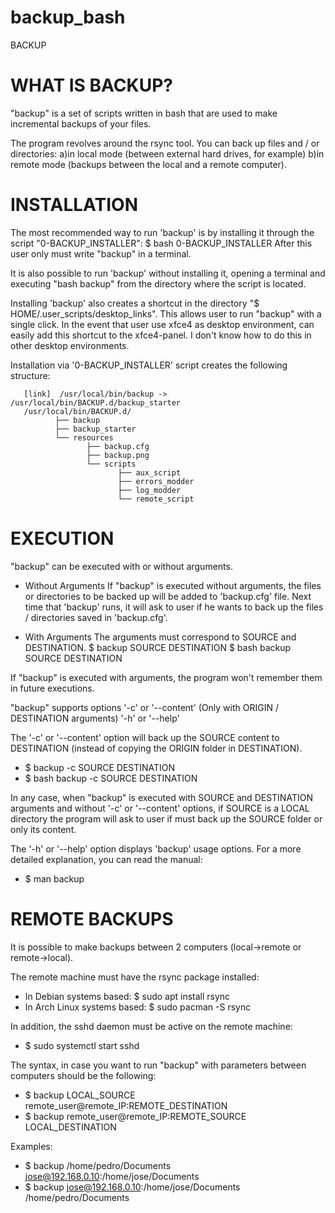 # backup_bash
BACKUP


WHAT IS BACKUP?
===============
"backup" is a set of scripts written in bash that are used to make
incremental backups of your files.

The program revolves around the rsync tool.
You can back up files and / or directories:
 a)in local mode (between external hard drives, for example)
 b)in remote mode (backups between the local and a remote computer).


INSTALLATION
===========
The most recommended way to run 'backup' is by installing it through
the script "0-BACKUP_INSTALLER":
 $ bash 0-BACKUP_INSTALLER
After this user only must write "backup" in a terminal.

It is also possible to run 'backup' without installing it, opening a terminal
and executing "bash backup" from the directory where the script is located.

Installing 'backup' also creates a shortcut in the directory
"$ HOME/.user_scripts/desktop_links".
This allows user to run "backup" with a single click.
In the event that user use xfce4 as desktop environment,
can easily add this shortcut to the xfce4-panel.
I don't know how to do this in other desktop environments.

Installation via '0-BACKUP_INSTALLER' script creates the following structure:

       [link]  /usr/local/bin/backup -> /usr/local/bin/BACKUP.d/backup_starter
       /usr/local/bin/BACKUP.d/
              ├── backup
              ├── backup_starter
              └── resources
                     ├── backup.cfg
                     ├── backup.png
                     └── scripts
                            ├── aux_script
                            ├── errors_modder
                            ├── log_modder
                            └── remote_script


EXECUTION
=========
"backup" can be executed with or without arguments.

- Without Arguments
If "backup" is executed without arguments, the files or directories
to be backed up will be added to 'backup.cfg' file.
Next time that 'backup' runs, it will ask to user if he wants to back up
the files / directories saved in 'backup.cfg'.

- With Arguments
The arguments must correspond to SOURCE and DESTINATION.
  $ backup SOURCE DESTINATION
  $ bash backup SOURCE DESTINATION

If "backup" is executed with arguments, the program won't remember them
in future executions.

"backup" supports options
 '-c' or '--content' (Only with ORIGIN / DESTINATION arguments)
 '-h' or '--help'

The '-c' or '--content' option will back up the SOURCE content to DESTINATION
(instead of copying the ORIGIN folder in DESTINATION).
  - $ backup -c SOURCE DESTINATION
  - $ bash backup -c SOURCE DESTINATION 

In any case, when "backup" is executed with SOURCE and DESTINATION arguments
and without '-c' or '--content' options, if SOURCE is a LOCAL directory the
program will ask to user if must back up the SOURCE folder or only its content.

The '-h' or '--help' option displays 'backup' usage options.
For a more detailed explanation, you can read the manual:
  - $ man backup


REMOTE BACKUPS
==============
It is possible to make backups between 2 computers
(local->remote or remote->local).

The remote machine must have the rsync package installed:
  - In Debian systems based:     $ sudo apt install rsync
  - In Arch Linux systems based: $ sudo pacman -S rsync
  
In addition, the sshd daemon must be active on the remote machine:
  - $ sudo systemctl start sshd

The syntax, in case you want to run "backup" with parameters
between computers should be the following:
  - $ backup LOCAL_SOURCE remote_user@remote_IP:REMOTE_DESTINATION
  - $ backup remote_user@remote_IP:REMOTE_SOURCE LOCAL_DESTINATION
  

Examples:
  - $ backup /home/pedro/Documents jose@192.168.0.10:/home/jose/Documents
  - $ backup jose@192.168.0.10:/home/jose/Documents /home/pedro/Documents
  
